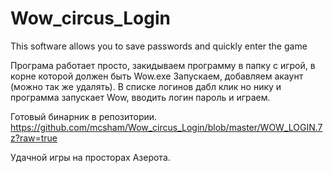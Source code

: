 # Wow_circus_Login
This software allows you to save passwords and quickly enter the game


Програма работает просто, закидываем программу в папку с игрой, в корне которой должен быть Wow.exe
Запускаем, добавляем акаунт (можно так же удалять).
В списке логинов дабл клик но нику и программа запускает Wow, вводить логин пароль и играем.

Готовый бинарник в репозитории.
https://github.com/mcsham/Wow_circus_Login/blob/master/WOW_LOGIN.7z?raw=true

Удачной игры на просторах Азерота. 
